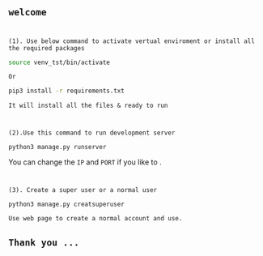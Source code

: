## ``welcome``
#
``(1). Use below command to activate vertual enviroment or install all the required packages``

```bash
source venv_tst/bin/activate
```

``Or``

```bash
pip3 install -r requirements.txt
```
``It will install all the files & ready to run``
#
``(2).Use this command to run development server``
```bash
python3 manage.py runserver
```
You can change the ``IP`` and ``PORT`` if you like to .

#
``(3). Create a super user or a normal user``
```bash
python3 manage.py creatsuperuser
```
``Use web page to create a normal account and use.``


## ``Thank you ...``